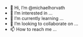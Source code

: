 - 👋 Hi, I’m @michaelhorvath
- 👀 I’m interested in ...
- 🌱 I’m currently learning ...
- 💞️ I’m looking to collaborate on ...
- 📫 How to reach me ...

<!---
michaelhorvath/michaelhorvath is a ✨ special ✨ repository because its `README.md` (this file) appears on your GitHub profile.
You can click the Preview link to take a look at your changes.
--->
